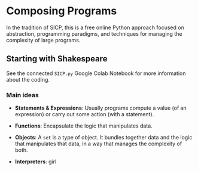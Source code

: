# Composing Programs

In the tradition of SICP, this is a free online Python approach focused on abstraction, 
programming paradigms, and techniques for managing the complexity of large programs.

## Starting with Shakespeare

See the connected `SICP.py` Google Colab Notebook for more information about the coding.

### Main ideas

- <strong>Statements & Expressions</strong>:
Usually programs compute a value (of an expression) or carry out some action (with a statement).

- <strong>Functions</strong>:
Encapsulate the logic that manipulates data.

- <strong>Objects</strong>: 
A `set` is a type of object. It bundles together data and the logic that manipulates that data, 
in a way that manages the complexity of both.

- <strong>Interpreters</strong>: 
girl
